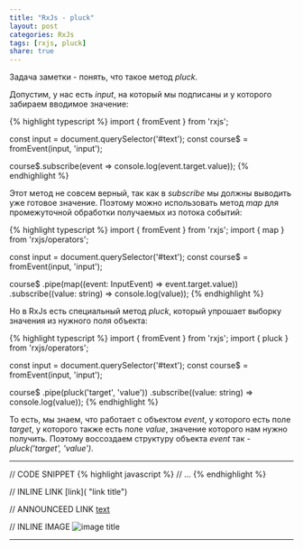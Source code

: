 ```yaml
---
title: "RxJs - pluck"
layout: post
categories: RxJs
tags: [rxjs, pluck]
share: true
---
```


Задача заметки - понять, что такое метод _pluck_.

Допустим, у нас есть _input_, на который мы подписаны и у которого забираем вводимое значение:

{% highlight typescript %}
import { fromEvent } from 'rxjs';

const input = document.querySelector('#text');
const course$ = fromEvent(input, 'input');

course$.subscribe(event => console.log(event.target.value));
{% endhighlight %}

Этот метод не совсем верный, так как в _subscribe_ мы должны выводить уже готовое значение. Поэтому можно использовать метод _map_ для промежуточной обработки получаемых из потока событий:

{% highlight typescript %}
import { fromEvent } from 'rxjs';
import { map } from 'rxjs/operators';

const input = document.querySelector('#text');
const course$ = fromEvent(input, 'input');

course$
  .pipe(map((event: InputEvent) => event.target.value))
  .subscribe((value: string) => console.log(value));
{% endhighlight %}

Но в RxJs есть специальный метод _pluck_, который упрошает выборку значения из нужного поля объекта:

{% highlight typescript %}
import { fromEvent } from 'rxjs';
import { pluck } from 'rxjs/operators';

const input = document.querySelector('#text');
const course$ = fromEvent(input, 'input');

course$
  .pipe(pluck('target', 'value'))
  .subscribe((value: string) => console.log(value));
{% endhighlight %}

То есть, мы знаем, что работает с объектом _event_, у которого есть поле _target_, у которого также есть поле _value_, значение которого нам нужно получить. Поэтому воссоздаем структуру объекта _event_ так - _pluck('target', 'value')_.

---














// CODE SNIPPET
{% highlight javascript %}
// ...
{% endhighlight %}

// INLINE LINK
[link]( "link title")

// ANNOUNCEED LINK
[text][1]

// INLINE IMAGE
![image title]({{site.url}}/images/uploads/2015/08/image.jpg "image alt")

***
[1]: http://speckyboy.com/2015/01/26/six-common-freelancing-myths/ "Six Common Freelancing Myths"
